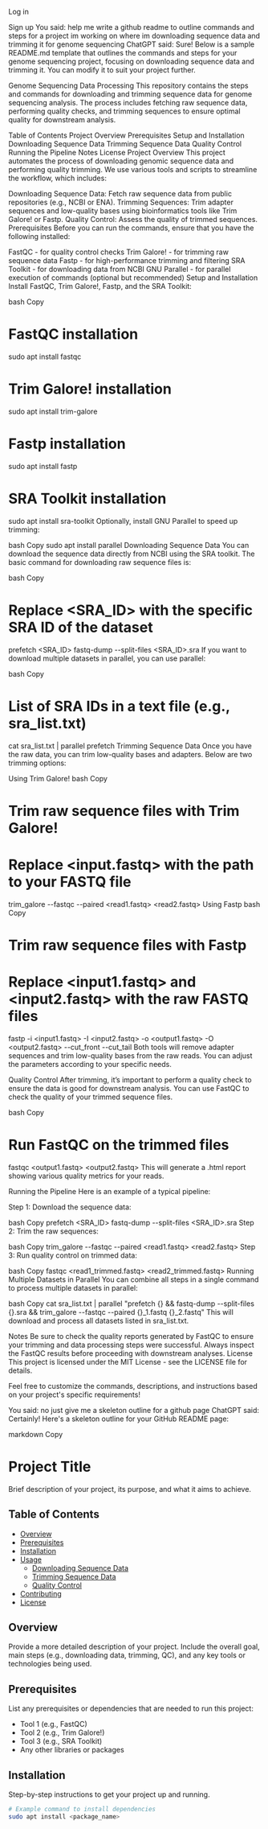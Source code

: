 Log in

Sign up
You said:
help me write a github readme to outline commands and steps for a project im working on where im downloading sequence data and trimming it for genome sequencing
ChatGPT said:
Sure! Below is a sample README.md template that outlines the commands and steps for your genome sequencing project, focusing on downloading sequence data and trimming it. You can modify it to suit your project further.

Genome Sequencing Data Processing
This repository contains the steps and commands for downloading and trimming sequence data for genome sequencing analysis. The process includes fetching raw sequence data, performing quality checks, and trimming sequences to ensure optimal quality for downstream analysis.

Table of Contents
Project Overview
Prerequisites
Setup and Installation
Downloading Sequence Data
Trimming Sequence Data
Quality Control
Running the Pipeline
Notes
License
Project Overview
This project automates the process of downloading genomic sequence data and performing quality trimming. We use various tools and scripts to streamline the workflow, which includes:

Downloading Sequence Data: Fetch raw sequence data from public repositories (e.g., NCBI or ENA).
Trimming Sequences: Trim adapter sequences and low-quality bases using bioinformatics tools like Trim Galore! or Fastp.
Quality Control: Assess the quality of trimmed sequences.
Prerequisites
Before you can run the commands, ensure that you have the following installed:

FastQC - for quality control checks
Trim Galore! - for trimming raw sequence data
Fastp - for high-performance trimming and filtering
SRA Toolkit - for downloading data from NCBI
GNU Parallel - for parallel execution of commands (optional but recommended)
Setup and Installation
Install FastQC, Trim Galore!, Fastp, and the SRA Toolkit:

bash
Copy
# FastQC installation
sudo apt install fastqc

# Trim Galore! installation
sudo apt install trim-galore

# Fastp installation
sudo apt install fastp

# SRA Toolkit installation
sudo apt install sra-toolkit
Optionally, install GNU Parallel to speed up trimming:

bash
Copy
sudo apt install parallel
Downloading Sequence Data
You can download the sequence data directly from NCBI using the SRA toolkit. The basic command for downloading raw sequence files is:

bash
Copy
# Replace <SRA_ID> with the specific SRA ID of the dataset
prefetch <SRA_ID>
fastq-dump --split-files <SRA_ID>.sra
If you want to download multiple datasets in parallel, you can use parallel:

bash
Copy
# List of SRA IDs in a text file (e.g., sra_list.txt)
cat sra_list.txt | parallel prefetch
Trimming Sequence Data
Once you have the raw data, you can trim low-quality bases and adapters. Below are two trimming options:

Using Trim Galore!
bash
Copy
# Trim raw sequence files with Trim Galore!
# Replace <input.fastq> with the path to your FASTQ file
trim_galore --fastqc --paired <read1.fastq> <read2.fastq>
Using Fastp
bash
Copy
# Trim raw sequence files with Fastp
# Replace <input1.fastq> and <input2.fastq> with the raw FASTQ files
fastp -i <input1.fastq> -I <input2.fastq> -o <output1.fastq> -O <output2.fastq> --cut_front --cut_tail
Both tools will remove adapter sequences and trim low-quality bases from the raw reads. You can adjust the parameters according to your specific needs.

Quality Control
After trimming, it’s important to perform a quality check to ensure the data is good for downstream analysis. You can use FastQC to check the quality of your trimmed sequence files.

bash
Copy
# Run FastQC on the trimmed files
fastqc <output1.fastq> <output2.fastq>
This will generate a .html report showing various quality metrics for your reads.

Running the Pipeline
Here is an example of a typical pipeline:

Step 1: Download the sequence data:

bash
Copy
prefetch <SRA_ID>
fastq-dump --split-files <SRA_ID>.sra
Step 2: Trim the raw sequences:

bash
Copy
trim_galore --fastqc --paired <read1.fastq> <read2.fastq>
Step 3: Run quality control on trimmed data:

bash
Copy
fastqc <read1_trimmed.fastq> <read2_trimmed.fastq>
Running Multiple Datasets in Parallel
You can combine all steps in a single command to process multiple datasets in parallel:

bash
Copy
cat sra_list.txt | parallel "prefetch {} && fastq-dump --split-files {}.sra && trim_galore --fastqc --paired {}_1.fastq {}_2.fastq"
This will download and process all datasets listed in sra_list.txt.

Notes
Be sure to check the quality reports generated by FastQC to ensure your trimming and data processing steps were successful.
Always inspect the FastQC results before proceeding with downstream analyses.
License
This project is licensed under the MIT License - see the LICENSE file for details.

Feel free to customize the commands, descriptions, and instructions based on your project's specific requirements!


You said:
no just give me a skeleton outline for a github page
ChatGPT said:
Certainly! Here's a skeleton outline for your GitHub README page:

markdown
Copy
# Project Title

Brief description of your project, its purpose, and what it aims to achieve.

## Table of Contents

- [Overview](#overview)
- [Prerequisites](#prerequisites)
- [Installation](#installation)
- [Usage](#usage)
  - [Downloading Sequence Data](#downloading-sequence-data)
  - [Trimming Sequence Data](#trimming-sequence-data)
  - [Quality Control](#quality-control)
- [Contributing](#contributing)
- [License](#license)

## Overview

Provide a more detailed description of your project. Include the overall goal, main steps (e.g., downloading data, trimming, QC), and any key tools or technologies being used.

## Prerequisites

List any prerequisites or dependencies that are needed to run this project:

- Tool 1 (e.g., FastQC)
- Tool 2 (e.g., Trim Galore!)
- Tool 3 (e.g., SRA Toolkit)
- Any other libraries or packages

## Installation

Step-by-step instructions to get your project up and running.

```bash
# Example command to install dependencies
sudo apt install <package_name>
